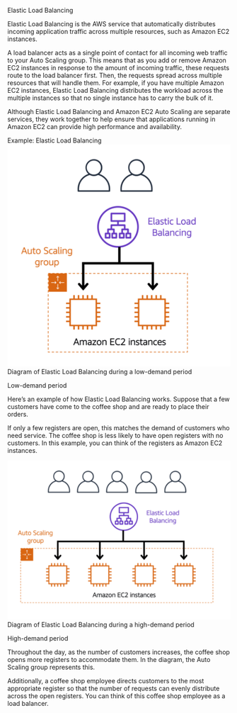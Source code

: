 Elastic Load Balancing

Elastic Load Balancing is the AWS service that automatically distributes incoming application traffic across multiple resources, such as Amazon EC2 instances. 

A load balancer acts as a single point of contact for all incoming web traffic to your Auto Scaling group. This means that as you add or remove Amazon EC2 instances in response to the amount of incoming traffic, these requests route to the load balancer first. Then, the requests spread across multiple resources that will handle them. For example, if you have multiple Amazon EC2 instances, Elastic Load Balancing distributes the workload across the multiple instances so that no single instance has to carry the bulk of it. 

Although Elastic Load Balancing and Amazon EC2 Auto Scaling are separate services, they work together to help ensure that applications running in Amazon EC2 can provide high performance and availability. 

Example: Elastic Load Balancing
<img src="https://github.com/joaosantino/AWS-Cloud-Practitioner-Essentials/blob/3c289f44f4a5a36dfbe86475991d43d445195be6/Course/Module%202%20-%20Compute%20in%20the%20cloud/2.5_ELB_low_demand_ASG.png">
Diagram of Elastic Load Balancing during a low-demand period

Low-demand period

Here’s an example of how Elastic Load Balancing works. Suppose that a few customers have come to the coffee shop and are ready to place their orders. 

If only a few registers are open, this matches the demand of customers who need service. The coffee shop is less likely to have open registers with no customers. In this example, you can think of the registers as Amazon EC2 instances.



<img src="https://github.com/joaosantino/AWS-Cloud-Practitioner-Essentials/blob/3c289f44f4a5a36dfbe86475991d43d445195be6/Course/Module%202%20-%20Compute%20in%20the%20cloud/2.5_ELB_high_demand_ASG.png">
Diagram of Elastic Load Balancing during a high-demand period

High-demand period

Throughout the day, as the number of customers increases, the coffee shop opens more registers to accommodate them. In the diagram, the Auto Scaling group represents this.

Additionally, a coffee shop employee directs customers to the most appropriate register so that the number of requests can evenly distribute across the open registers. You can think of this coffee shop employee as a load balancer. 
